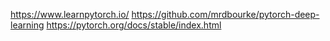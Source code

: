 https://www.learnpytorch.io/
https://github.com/mrdbourke/pytorch-deep-learning
https://pytorch.org/docs/stable/index.html
